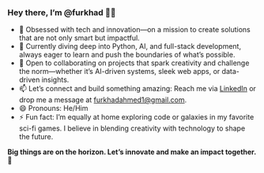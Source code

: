 ### Hey there, I’m @furkhad 👋💡

- 👀 Obsessed with tech and innovation—on a mission to create solutions that are not only smart but impactful.
- 🌱 Currently diving deep into Python, AI, and full-stack development, always eager to learn and push the boundaries of what’s possible.
- 💞️ Open to collaborating on projects that spark creativity and challenge the norm—whether it’s AI-driven systems, sleek web apps, or data-driven insights.
- 📫 Let’s connect and build something amazing: Reach me via [LinkedIn](https://www.linkedin.com/in/furkhad-ahmed-60088128b/) or drop me a message at furkhadahmed1@gmail.com.
- 😄 Pronouns: He/Him
- ⚡ Fun fact: I’m equally at home exploring code or galaxies in my favorite sci-fi games. I believe in blending creativity with technology to shape the future.

**Big things are on the horizon. Let’s innovate and make an impact together. 🚀**
